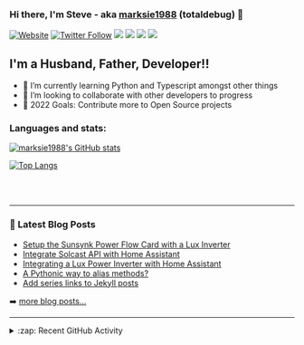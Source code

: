 ### Hi there, I'm Steve - aka [marksie1988][website] (totaldebug) 👋

[![Website](https://img.shields.io/website?label=totaldebug.uk&style=for-the-badge&url=https%3A%2F%2Ftotaldebug.uk)](https://totaldebug.uk)
[![Twitter Follow](https://img.shields.io/twitter/follow/marksie1988?color=1DA1F2&logo=twitter&style=for-the-badge)](https://twitter.com/intent/follow?original_referer=https%3A%2F%2Fgithub.com%marksie1988&screen_name=marksie1988)
[![](https://img.shields.io/badge/-@marksie1988-%23181717?style=for-the-badge&logo=github)](https://github.com/marksie1988)
[![](https://img.shields.io/badge/-@totaldebug-%23181717?style=for-the-badge&logo=github)](https://github.com/totaldebug)
[![](https://img.shields.io/badge/-@totaldebug-%23FF0000?style=for-the-badge&logo=youtube)][youtube]
[![](https://img.shields.io/badge/-@totaldebug-%230077B5?style=for-the-badge&logo=linkedin)][linkedin]

## I'm a Husband, Father, Developer!!

- 🌱 I’m currently learning Python and Typescript amongst other things
- 👯 I’m looking to collaborate with other developers to progress
- 🥅 2022 Goals: Contribute more to Open Source projects

### Languages and stats:

[![marksie1988's GitHub stats](https://github-readme-stats.vercel.app/api?username=marksie1988&show_icons=true&layout=compact&theme=dark)](https://github.com/marksie1988)

[![Top Langs](https://github-readme-stats.vercel.app/api/top-langs/?username=marksie1988&layout=compact&theme=dark)](https://github.com/marksie1988)

<br />
<br />

---

### 📕 Latest Blog Posts

<!-- BLOG-POST-LIST:START -->
- [Setup the Sunsynk Power Flow Card with a Lux Inverter](https://totaldebug.uk/posts/sunsynk-power-flow-card-with-lux-inverter/)
- [Integrate Solcast API with Home Assistant](https://totaldebug.uk/posts/solcast-api-home-assistant/)
- [Integrating a Lux Power Inverter with Home Assistant](https://totaldebug.uk/posts/integrate-lux-inverter-with-home-assistant/)
- [A Pythonic way to alias methods?](https://totaldebug.uk/posts/python-method-aliases/)
- [Add series links to Jekyll posts](https://totaldebug.uk/posts/jekyll-post-series-links/)
<!-- BLOG-POST-LIST:END -->

➡️ [more blog posts...](https://totaldebug.uk/blog/)

---

<details>
  <summary>:zap: Recent GitHub Activity</summary>

<!--START_SECTION:activity-->
1. 🗣 Commented on [#1085](https://github.com/totaldebug/atomic-calendar-revive/issues/1085#issuecomment-1692232110) in [totaldebug/atomic-calendar-revive](https://github.com/totaldebug/atomic-calendar-revive)
2. 🗣 Commented on [#1086](https://github.com/totaldebug/atomic-calendar-revive/issues/1086#issuecomment-1692216732) in [totaldebug/atomic-calendar-revive](https://github.com/totaldebug/atomic-calendar-revive)
3. 🔒 Closed issue [#1088](https://github.com/totaldebug/atomic-calendar-revive/issues/1088) in [totaldebug/atomic-calendar-revive](https://github.com/totaldebug/atomic-calendar-revive)
4. 🗣 Commented on [#63](https://github.com/slipx06/sunsynk-power-flow-card/issues/63#issuecomment-1692196276) in [slipx06/sunsynk-power-flow-card](https://github.com/slipx06/sunsynk-power-flow-card)
5. 💪 Opened PR [#61](https://github.com/slipx06/sunsynk-power-flow-card/pull/61) in [slipx06/sunsynk-power-flow-card](https://github.com/slipx06/sunsynk-power-flow-card)
<!--END_SECTION:activity-->

</details>

[website]: https://totaldebug.uk
[twitter]: https://twitter.com/marksie1988
[youtube]: https://www.youtube.com/channel/UCEvfqr8PBoLTc6FiitXrWCQ
[linkedin]: https://linkedin.com/in/marksie1988
